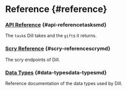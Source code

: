 # Reference {#reference}

### [API Reference](tasks.md) {#api-referencetasksmd}

The `task`s Dill takes and the `gift`s it returns.

### [Scry Reference](scry.md) {#scry-referencescrymd}

The scry endpoints of Dill.

### [Data Types](data-types.md) {#data-typesdata-typesmd}

Reference documentation of the data types used by Dill.
